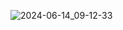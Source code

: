 ![2024-06-14_09-12-33](https://github.com/henriqlft/AtividadesCG/assets/161965546/4eb4cce8-5991-4dde-879e-e86709442c4b)
